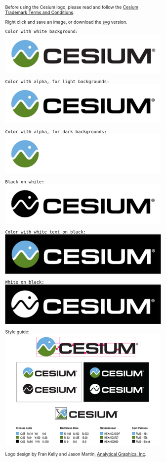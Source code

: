 Before using the Cesium logo, please read and follow the [Cesium Trademark Terms and Conditions](CesiumTrademark.pdf).

Right click and save an image, or download the <a href="logos/Cesium_Logo_Color.SVG">svg</a> version.

<pre>Color with white background:
<img src="logos/Cesium_Logo_Color.jpg" />

Color with alpha, for light backgrounds:
<img src="logos/Cesium_Logo_Color_1.png" />

Color with alpha, for dark backgrounds:
<img src="logos/Cesium_Logo_Color_2.png" />

Black on white:
<img src="logos/Cesium_Logo_Black.jpg" />

Color with white text on black: 
<img src="logos/Cesium_Logo_Color_onBlack.jpg" />

White on black:
<img src="logos/Cesium_Logo_White.jpg" /></pre>

Style guide:
<img src="logos/Cesium_Logo_StyleGuide.jpg" />

Logo design by Fran Kelly and Jason Martin, [Analytical Graphics, Inc](http://www.agi.com/).
